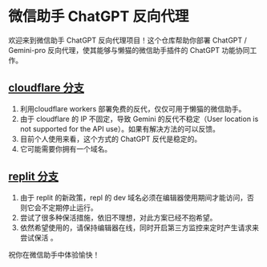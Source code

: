 # 微信助手 ChatGPT 反向代理

欢迎来到微信助手 ChatGPT 反向代理项目！这个仓库帮助你部署 ChatGPT / Gemini-pro 反向代理，使其能够与懒猫的微信助手插件的 ChatGPT 功能协同工作。

## [cloudflare 分支](https://github.com/GeekinGH/AiChatHelper/tree/cloudflare-version)

1. 利用cloudflare workers 部署免费的反代，仅仅可用于懒猫的微信助手。
2. 由于 cloudflare 的 IP 不固定，导致 Gemini 的反代不稳定（User location is not supported for the API use）。如果有解决方法的可以反馈。
3. 目前个人使用来看，这个方式的 ChatGPT 反代是稳定的。
4. 它可能需要你拥有一个域名。

   
## [replit 分支](https://github.com/GeekinGH/AiChatHelper/tree/replit-version)

1. 由于 replit 的新政策，repl 的 dev 域名必须在编辑器使用期间才能访问，否则它会不定期停止运行。
2. 尝试了很多种保活措施，依旧不理想，对此方案已经不抱希望。
3. 依然希望使用的，请保持编辑器在线，同时开启第三方监控来定时产生请求来尝试保活 。

祝你在微信助手中体验愉快！
